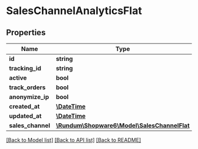 # SalesChannelAnalyticsFlat

## Properties
Name | Type | Description | Notes
------------ | ------------- | ------------- | -------------
**id** | **string** |  | [optional] 
**tracking_id** | **string** |  | [optional] 
**active** | **bool** |  | [optional] 
**track_orders** | **bool** |  | [optional] 
**anonymize_ip** | **bool** |  | [optional] 
**created_at** | [**\DateTime**](\DateTime.md) |  | 
**updated_at** | [**\DateTime**](\DateTime.md) |  | [optional] 
**sales_channel** | [**\Rundum\Shopware6\Model\SalesChannelFlat**](SalesChannelFlat.md) |  | [optional] 

[[Back to Model list]](../../README.md#documentation-for-models) [[Back to API list]](../../README.md#documentation-for-api-endpoints) [[Back to README]](../../README.md)


